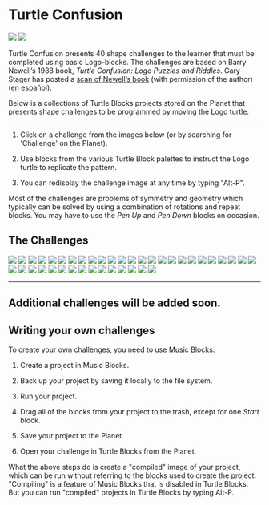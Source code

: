 Turtle Confusion
================

<img src='https://rawgithub.com/sugarlabs/turtleblocksjs/master/guide/Turtle-a.png' /> <img src='https://rawgithub.com/sugarlabs/turtleblocksjs/master/guide/Turtle-b.png' />

Turtle Confusion presents 40 shape challenges to the learner that must
be completed using basic Logo-blocks. The challenges are based on
Barry Newell’s 1988 book, *Turtle Confusion: Logo Puzzles and
Riddles*. Gary Stager has posted a [scan of Newell’s
book](http://constructingmodernknowledge.com/tcbook.pdf) (with
permission of the author) ([en
español](http://github.com/downloads/humitos/turtle-confusion-es/la-confusion-de-la-tortuga.pdf)).

Below is a collections of Turtle Blocks projects stored on the Planet
that presents shape challenges to be programmed by moving the Logo
turtle.

----

1. Click on a challenge from the images below (or by searching for
'Challenge' on the Planet).

2. Use blocks from the various Turtle Block palettes to instruct the
Logo turtle to replicate the pattern.

3. You can redisplay the challenge image at any time by typing "Alt-P".

Most of the challenges are problems of symmetry and geometry which
typically can be solved by using a combination of rotations and repeat
blocks. You may have to use the *Pen Up* and *Pen Down* blocks on
occasion.

The Challenges
--------------

[<img src='https://rawgithub.com/sugarlabs/turtleblocksjs/master/guide/confusion01.png' />](https://turtle.sugarlabs.org/index.html?id=1526567252260030)
[<img src='https://rawgithub.com/sugarlabs/turtleblocksjs/master/guide/confusion02.png' />](https://turtle.sugarlabs.org/index.html?id=1526567433188048)
[<img src='https://rawgithub.com/sugarlabs/turtleblocksjs/master/guide/confusion03.png' />](https://turtle.sugarlabs.org/index.html?id=1526567543153451)
[<img src='https://rawgithub.com/sugarlabs/turtleblocksjs/master/guide/confusion04.png' />](https://turtle.sugarlabs.org/index.html?id=1526564247350277)
[<img src='https://rawgithub.com/sugarlabs/turtleblocksjs/master/guide/confusion05.png' />](https://turtle.sugarlabs.org/index.html?id=1526567691148715)
[<img src='https://rawgithub.com/sugarlabs/turtleblocksjs/master/guide/confusion06.png' />](https://turtle.sugarlabs.org/index.html?id=1526567794575199)
[<img src='https://rawgithub.com/sugarlabs/turtleblocksjs/master/guide/confusion07.png' />](https://turtle.sugarlabs.org/index.html?id=1526563270062700)
[<img src='https://rawgithub.com/sugarlabs/turtleblocksjs/master/guide/confusion08.png' />](https://turtle.sugarlabs.org/index.html?id=1526563082052097)
[<img src='https://rawgithub.com/sugarlabs/turtleblocksjs/master/guide/confusion09.png' />](https://turtle.sugarlabs.org/index.html?id=1526562849050879)
[<img src='https://rawgithub.com/sugarlabs/turtleblocksjs/master/guide/confusion10.png' />](https://turtle.sugarlabs.org/index.html?id=1526568029056667)
[<img src='https://rawgithub.com/sugarlabs/turtleblocksjs/master/guide/confusion11.png' />](https://turtle.sugarlabs.org/index.html?id=1526568079924074)
[<img src='https://rawgithub.com/sugarlabs/turtleblocksjs/master/guide/confusion12.png' />](https://turtle.sugarlabs.org/index.html?id=1526568162465912)
[<img src='https://rawgithub.com/sugarlabs/turtleblocksjs/master/guide/confusion13.png' />](https://turtle.sugarlabs.org/index.html?id=1526568211317981)
[<img src='https://rawgithub.com/sugarlabs/turtleblocksjs/master/guide/confusion14.png' />](https://turtle.sugarlabs.org/index.html?id=1526568272338454)
[<img src='https://rawgithub.com/sugarlabs/turtleblocksjs/master/guide/confusion15.png' />](https://turtle.sugarlabs.org/index.html?id=1526561037040375)
[<img src='https://rawgithub.com/sugarlabs/turtleblocksjs/master/guide/confusion16.png' />](https://turtle.sugarlabs.org/index.html?id=1526560815211385)
[<img src='https://rawgithub.com/sugarlabs/turtleblocksjs/master/guide/confusion17.png' />](https://turtle.sugarlabs.org/index.html?id=1526560575701712)
[<img src='https://rawgithub.com/sugarlabs/turtleblocksjs/master/guide/confusion18.png' />](https://turtle.sugarlabs.org/index.html?id=1526560085438667)
[<img src='https://rawgithub.com/sugarlabs/turtleblocksjs/master/guide/confusion19.png' />](https://turtle.sugarlabs.org/index.html?id=1526559804645285)
[<img src='https://rawgithub.com/sugarlabs/turtleblocksjs/master/guide/confusion20.png' />](https://turtle.sugarlabs.org/index.html?id=1526504055444851)
[<img src='https://rawgithub.com/sugarlabs/turtleblocksjs/master/guide/confusion21.png' />](https://turtle.sugarlabs.org/index.html?id=1526590074923969)
[<img src='https://rawgithub.com/sugarlabs/turtleblocksjs/master/guide/confusion22.png' />](https://turtle.sugarlabs.org/index.html?id=1526590637187609)
[<img src='https://rawgithub.com/sugarlabs/turtleblocksjs/master/guide/confusion23.png' />](https://turtle.sugarlabs.org/index.html?id=1526590758964313)
[<img src='https://rawgithub.com/sugarlabs/turtleblocksjs/master/guide/confusion24.png' />](https://turtle.sugarlabs.org/index.html?id=1526590916526401)
[<img src='https://rawgithub.com/sugarlabs/turtleblocksjs/master/guide/confusion25.png' />](https://turtle.sugarlabs.org/index.html?id=1526591187886095)
[<img src='https://rawgithub.com/sugarlabs/turtleblocksjs/master/guide/confusion26.png' />](https://turtle.sugarlabs.org/index.html?id=1526591658158591)
[<img src='https://rawgithub.com/sugarlabs/turtleblocksjs/master/guide/confusion27.png' />](https://turtle.sugarlabs.org/index.html?id=1526591871020517)
[<img src='https://rawgithub.com/sugarlabs/turtleblocksjs/master/guide/confusion28.png' />](https://turtle.sugarlabs.org/index.html?id=1526592128125419)
[<img src='https://rawgithub.com/sugarlabs/turtleblocksjs/master/guide/confusion29.png' />](https://turtle.sugarlabs.org/index.html?id=1526598110382111)
[<img src='https://rawgithub.com/sugarlabs/turtleblocksjs/master/guide/confusion30.png' />](https://turtle.sugarlabs.org/index.html?id=1526598270830720)
[<img src='https://rawgithub.com/sugarlabs/turtleblocksjs/master/guide/confusion31.png' />](https://turtle.sugarlabs.org/index.html?id=1526598432196969)
[<img src='https://rawgithub.com/sugarlabs/turtleblocksjs/master/guide/confusion32.png' />](https://turtle.sugarlabs.org/index.html?id=1526599758237232)
[<img src='https://rawgithub.com/sugarlabs/turtleblocksjs/master/guide/confusion33.png' />](https://turtle.sugarlabs.org/index.html?id=1526600080947487)
[<img src='https://rawgithub.com/sugarlabs/turtleblocksjs/master/guide/confusion34.png' />](https://turtle.sugarlabs.org/index.html?id=1526599984856005)
[<img src='https://rawgithub.com/sugarlabs/turtleblocksjs/master/guide/confusion35.png' />](https://turtle.sugarlabs.org/index.html?id=1526600689524148)
[<img src='https://rawgithub.com/sugarlabs/turtleblocksjs/master/guide/confusion36.png' />](https://turtle.sugarlabs.org/index.html?id=1526600594394810)
[<img src='https://rawgithub.com/sugarlabs/turtleblocksjs/master/guide/confusion37.png' />](https://turtle.sugarlabs.org/index.html?id=1526601519424898)
[<img src='https://rawgithub.com/sugarlabs/turtleblocksjs/master/guide/confusion38.png' />](https://turtle.sugarlabs.org/index.html?id=1526602082360755)
[<img src='https://rawgithub.com/sugarlabs/turtleblocksjs/master/guide/confusion39.png' />](https://turtle.sugarlabs.org/index.html?id=1526605345312012)
[<img src='https://rawgithub.com/sugarlabs/turtleblocksjs/master/guide/confusion40.png' />](https://turtle.sugarlabs.org/index.html?id=1526603005243876)


----
Additional challenges will be added soon.
----

Writing your own challenges
---------------------------

To create your own challenges, you need to use [Music Blocks](https://musicblocks.sugarlabs.org).

1. Create a project in Music Blocks.

2. Back up your project by saving it locally to the file system.

3. Run your project.

4. Drag all of the blocks from your project to the trash, except for
one *Start* block.

5. Save your project to the Planet.

6. Open your challenge in Turtle Blocks from the Planet.

What the above steps do is create a "compiled" image of your project,
which can be run without referring to the blocks used to create the
project. "Compiling" is a feature of Music Blocks that is disabled in
Turtle Blocks. But you can run "compiled" projects in Turtle Blocks by
typing Alt-P.
